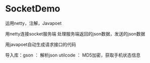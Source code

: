 # SocketDemo
运用netty，注解，Javapoet

用netty连接socket服务端
处理服务端返回的json数据，发送的json数据

用javapoet自动生成请求接口的代码

导入库：gson  ： 解析json
utilcode ： MD5加密，获取手机状态信息
